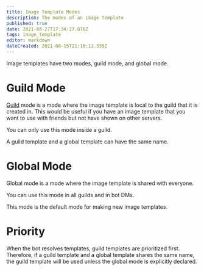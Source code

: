 ```yaml
---
title: Image Template Modes
description: The modes of an image template
published: true
date: 2021-08-27T17:34:27.076Z
tags: image_template
editor: markdown
dateCreated: 2021-08-15T21:10:11.339Z
---
```


Image templates have two modes, guild mode, and global mode.

# Guild Mode

[Guild](/glossary/guild) mode is a mode where the image template is local to the guild that it is created in. This would be useful if you have an image template that you want to use with friends but not have shown on other servers.

You can only use this mode inside a guild.

A guild template and a global template can have the same name.

# Global Mode

Global mode is a mode where the image template is shared with everyone.

You can use this mode in all guilds and in bot DMs.

This mode is the default mode for making new image templates.

# Priority

When the bot resolves templates, guild templates are prioritized first. Therefore, if a guild template and a global template shares the same name, the guild template will be used unless the global mode is explicitly declared.
